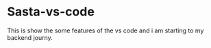 # Sasta-vs-code
This is show the some features of the vs code and i am starting to my backend journy.
